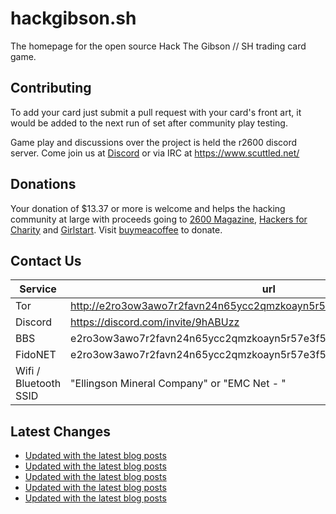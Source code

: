 # hackgibson.sh
The homepage for the open source Hack The Gibson // SH trading card game.


## Contributing

To add your card just submit a pull request with your card's front art, it would be added to the next run of set after community play testing.

Game play and discussions over the project is held the r2600 discord server. Come join us at [Discord](https://discord.com/invite/9hABUzz) or via IRC at https://www.scuttled.net/


## Donations

Your donation of $13.37 or more is welcome and helps the hacking community at large with proceeds going to [2600 Magazine](https://2600.com/), [Hackers for Charity](https://hackersforcharity.org) and [Girlstart](https://girlstart.org).  Visit [buymeacoffee](https://www.buymeacoffee.com/hackgibson.sh) to donate.


## Contact Us

Service | url
-|-
Tor | http://e2ro3ow3awo7r2favn24n65ycc2qmzkoayn5r57e3f56nvjwdcgg32ad.onion
Discord | https://discord.com/invite/9hABUzz
BBS | e2ro3ow3awo7r2favn24n65ycc2qmzkoayn5r57e3f56nvjwdcgg32ad.onion:23
FidoNET | e2ro3ow3awo7r2favn24n65ycc2qmzkoayn5r57e3f56nvjwdcgg32ad.onion:24554
Wifi / Bluetooth SSID | "Ellingson Mineral Company" or "EMC Net - <fidonet address>"

## Latest Changes
<!-- BLOG-POST-LIST:START -->
- [Updated with the latest blog posts](https://github.com/DFW2600/hackgibson.sh/commit/847608d5ffdf5fa3c770bf96cf782bfe6fd0fcfe)
- [Updated with the latest blog posts](https://github.com/DFW2600/hackgibson.sh/commit/790d46d85b0eb5e204019e52c05d15d16ec5cbaa)
- [Updated with the latest blog posts](https://github.com/DFW2600/hackgibson.sh/commit/7a09bc5a5a5a734effe37f2bdcacac015afeb1bc)
- [Updated with the latest blog posts](https://github.com/DFW2600/hackgibson.sh/commit/01eb93c67e99ab4893ea8e53e7159746a5d26a36)
- [Updated with the latest blog posts](https://github.com/DFW2600/hackgibson.sh/commit/a09b8e0432f811832e99ffa858434a1ae73939cc)
<!-- BLOG-POST-LIST:END -->
